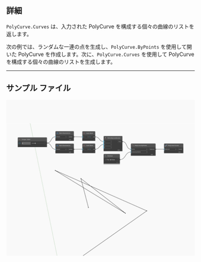 ## 詳細
`PolyCurve.Curves` は、入力された PolyCurve を構成する個々の曲線のリストを返します。

次の例では、ランダムな一連の点を生成し、`PolyCurve.ByPoints` を使用して開いた PolyCurve を作成します。次に、`PolyCurve.Curves` を使用して PolyCurve を構成する個々の曲線のリストを生成します。

___
## サンプル ファイル

![Curves](./Autodesk.DesignScript.Geometry.PolyCurve.Curves_img.jpg)


